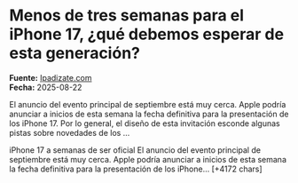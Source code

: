 # Menos de tres semanas para el iPhone 17, ¿qué debemos esperar de esta generación?

**Fuente:** [Ipadizate.com](https://ipadizate.com/iphone/menos-de-tres-semanas-para-el-iphone-17-que-debemos-esperar-de-esta-generacion)  
**Fecha:** 2025-08-22

El anuncio del evento principal de septiembre está muy cerca. Apple podría anunciar a inicios de esta semana la fecha definitiva para la presentación de los iPhone 17. Por lo general, el diseño de esta invitación esconde algunas pistas sobre novedades de los …

iPhone 17 a semanas de ser oficial
El anuncio del evento principal de septiembre está muy cerca. Apple podría anunciar a inicios de esta semana la fecha definitiva para la presentación de los iPhone… [+4172 chars]
